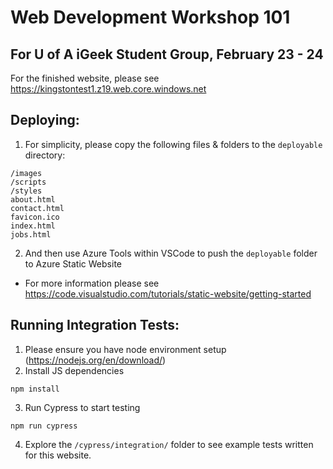 # Web Development Workshop 101
## For U of A iGeek Student Group, February 23 - 24
For the finished website, please see https://kingstontest1.z19.web.core.windows.net

## Deploying:
1. For simplicity, please copy the following files & folders to the `deployable` directory:
```
/images
/scripts
/styles
about.html
contact.html
favicon.ico
index.html
jobs.html
```
2. And then use Azure Tools within VSCode to push the `deployable` folder to Azure Static Website
+ For more information please see https://code.visualstudio.com/tutorials/static-website/getting-started

## Running Integration Tests:
1. Please ensure you have node environment setup (https://nodejs.org/en/download/)
2. Install JS dependencies
```
npm install
```
3. Run Cypress to start testing
```
npm run cypress
```
4. Explore the `/cypress/integration/` folder to see example tests written for this website.